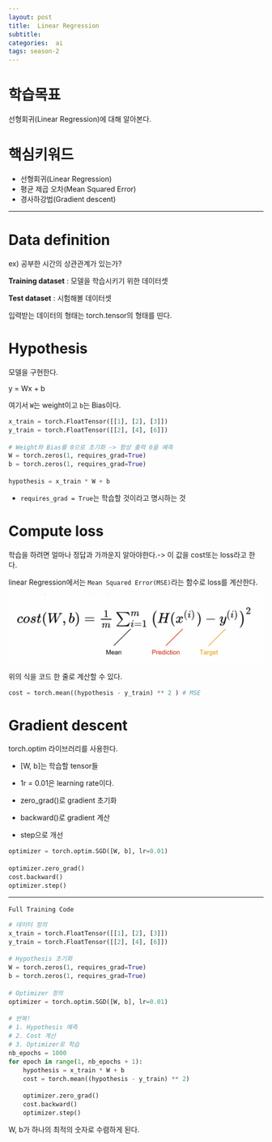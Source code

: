 ```yaml
---
layout: post
title:  Linear Regression
subtitle:   
categories:  ai
tags: season-2
---
```


# 학습목표
선형회귀(Linear Regression)에 대해 알아본다.

# 핵심키워드
- 선형회귀(Linear Regression)
- 평균 제곱 오차(Mean Squared Error)
- 경사하강법(Gradient descent)

- - -

# Data definition

ex) 공부한 시간의 상관관계가 있는가?

__Training dataset__ : 모델을 학습시키기 위한 데이터셋

__Test dataset__ : 시험해볼 데이터셋

입력받는 데이터의 형태는 torch.tensor의 형태를 띤다.



# Hypothesis

모델을 구현한다.

y = Wx + b

여기서 `W`는 weight이고 `b`는 Bias이다.


```py
x_train = torch.FloatTensor([[1], [2], [3]])
y_train = torch.FloatTensor([[2], [4], [6]])

# Weight와 Bias를 0으로 초기화 -> 항상 출력 0을 예측
W = torch.zeros(1, requires_grad=True)
b = torch.zeros(1, requires_grad=True) 

hypothesis = x_train * W + b
```

- `requires_grad = True`는 학습할 것이라고 명시하는 것

# Compute loss

학습을 하려면 얼마나 정답과 가까운지 알아야한다.-> 이 값을 cost또는 loss라고 한다.

linear Regression에서는 `Mean Squared Error(MSE)`라는 함수로 loss를 계산한다.



![coding](/assets/img/posts/pytorch_Lab02_1.png)

위의 식을 코드 한 줄로 계산할 수 있다.
```py
cost = torch.mean((hypothesis - y_train) ** 2 ) # MSE
```



# Gradient descent

torch.optim 라이브러리를 사용한다.
- [W, b]는 학습할 tensor들
- 1r = 0.01은 learning rate이다.

- zero_grad()로 gradient 초기화
- backward()로 gradient 계산
- step으로 개선

```py
optimizer = torch.optim.SGD([W, b], lr=0.01)

optimizer.zero_grad()
cost.backward()
optimizer.step()
```
- - -
`Full Training Code`
```py
# 데이터 정의
x_train = torch.FloatTensor([[1], [2], [3]])
y_train = torch.FloatTensor([[2], [4], [6]])

# Hypothesis 초기화
W = torch.zeros(1, requires_grad=True)
b = torch.zeros(1, requires_grad=True) 

# Optimizer 정의
optimizer = torch.optim.SGD([W, b], lr=0.01)

# 반복!
# 1. Hypothesis 예측
# 2. Cost 계산
# 3. Optimizer로 학습
nb_epochs = 1000
for epoch in range(1, nb_epochs + 1):
    hypothesis = x_train * W + b
    cost = torch.mean((hypothesis - y_train) ** 2)
    
    optimizer.zero_grad()
    cost.backward()
    optimizer.step()
```
W, b가 하나의 최적의 숫자로 수렴하게 된다.
